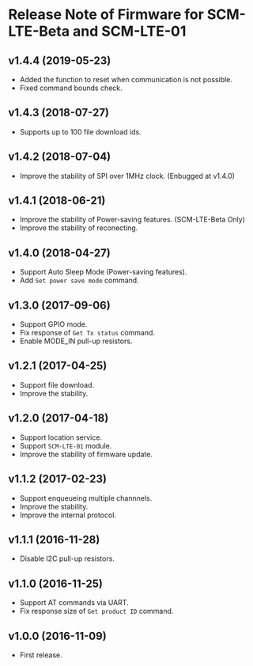 # Release Note of Firmware for SCM-LTE-Beta and SCM-LTE-01

## v1.4.4 (2019-05-23)

* Added the function to reset when communication is not possible.
* Fixed command bounds check.

## v1.4.3 (2018-07-27)

* Supports up to 100 file download ids.

## v1.4.2 (2018-07-04)

* Improve the stability of SPI over 1MHz clock. (Enbugged at v1.4.0)

## v1.4.1 (2018-06-21)

* Improve the stability of Power-saving features. (SCM-LTE-Beta Only)
* Improve the stability of reconecting.

## v1.4.0 (2018-04-27)

* Support Auto Sleep Mode (Power-saving features).
* Add `Set power save mode` command.

## v1.3.0 (2017-09-06)

* Support GPIO mode.
* Fix response of `Get Tx status` command.
* Enable MODE_IN pull-up resistors.


## v1.2.1 (2017-04-25)

* Support file download.
* Improve the stability.


## v1.2.0 (2017-04-18)

* Support location service.
* Support `SCM-LTE-01` module.
* Improve the stability of firmware update.


## v1.1.2 (2017-02-23)

* Support enqueueing multiple channnels.
* Improve the stability.
* Improve the internal protocol.


## v1.1.1 (2016-11-28)

* Disable I2C pull-up resistors.


## v1.1.0 (2016-11-25)

* Support AT commands via UART.
* Fix response size of `Get product ID` command.


## v1.0.0 (2016-11-09)

* First release.
